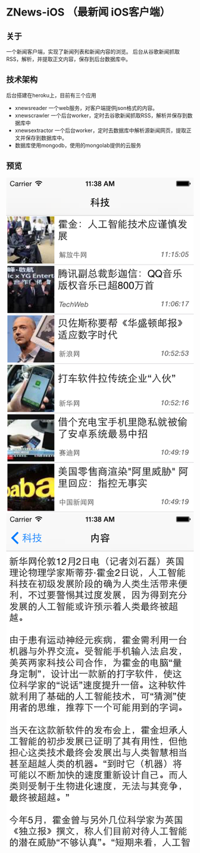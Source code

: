 ZNews-iOS （最新闻 iOS客户端）
=========
关于
---------
一个新闻客户端，实现了新闻列表和新闻内容的浏览。
后台从谷歌新闻抓取RSS，解析，并提取正文内容，保存到后台数据库中。


技术架构
---------
后台搭建在heroku上，目前有三个应用
* xnewsreader    一个web服务，对客户端提供json格式的内容。
* xnewscrawler   一个后台worker，定时去谷歌新闻抓取RSS，解析并保存到数据库中
* xnewsextractor 一个后台worker，定时去数据库中解析源新闻网页，提取正文并保存到数据库中。
* 数据库使用mongodb，使用的mongolab提供的云服务

预览
----------
![github](https://raw.githubusercontent.com/FrankZheng/ZNews-iOS/master/screenshots/1.png "github")
![github](https://raw.githubusercontent.com/FrankZheng/ZNews-iOS/master/screenshots/2.png "github")




